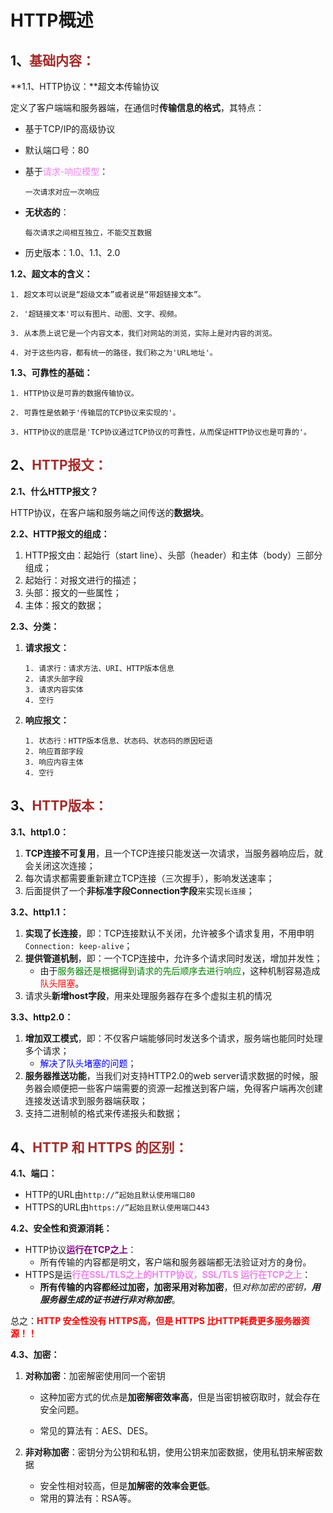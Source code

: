 # HTTP概述

## 1、<span style="color:brown">基础内容：</span>

**1.1、HTTP协议：**超文本传输协议

定义了客户端端和服务器端，在通信时**传输信息的格式**，其特点：

- 基于TCP/IP的高级协议

- 默认端口号：80

- 基于<span style="color:violet">请求-响应模型</span>：

  ```apl
  一次请求对应一次响应
  ```

- **无状态的**：

  ```apl
  每次请求之间相互独立，不能交互数据
  ```

- 历史版本：1.0、1.1、2.0

**1.2、超文本的含义：**

```apl
1. 超文本可以说是“超级文本”或者说是“带超链接文本”。

2. '超链接文本'可以有图片、动图、文字、视频。

3. 从本质上说它是一个内容文本，我们对网站的浏览，实际上是对内容的浏览。

4. 对于这些内容，都有统一的路径，我们称之为'URL地址'。
```

**1.3、可靠性的基础：**

```apl
1. HTTP协议是可靠的数据传输协议。

2. 可靠性是依赖于'传输层的TCP协议来实现的'。

3. HTTP协议的底层是'TCP协议通过TCP协议的可靠性，从而保证HTTP协议也是可靠的'。
```



## 2、<span style="color:brown">HTTP报文：</span>

**2.1、什么HTTP报文？**

HTTP协议，在客户端和服务端之间传送的**数据块**。

**2.2、HTTP报文的组成：**

1. HTTP报文由：起始行（start line）、头部（header）和主体（body）三部分组成；
2. 起始行：对报文进行的描述；
3. 头部：报文的一些属性；
4. 主体：报文的数据；

**2.3、分类：**

1. **请求报文：**

   ```apl
   1. 请求行：请求方法、URI、HTTP版本信息
   2. 请求头部字段
   3. 请求内容实体
   4. 空行
   ```

2. **响应报文：**

   ```apl
   1. 状态行：HTTP版本信息、状态码、状态码的原因短语
   2. 响应首部字段
   3. 响应内容主体
   4. 空行
   ```



## 3、<span style="color:brown">HTTP版本：</span>

**3.1、http1.0：**

1. **TCP连接不可复用**，且一个TCP连接只能发送一次请求，当服务器响应后，就会关闭这次连接；
2. 每次请求都需要重新建立TCP连接（三次握手），影响发送速率；
3. 后面提供了一个**非标准字段Connection字段**来实现`长连接`；

**3.2、http1.1：**

1. **实现了长连接**，即：TCP连接默认不关闭，允许被多个请求复用，不用申明`Connection: keep-alive`；
2. **提供管道机制**，即：一个TCP连接中，允许多个请求同时发送，增加并发性；
   - 由于<span style="color:green">服务器还是根据得到请求的先后顺序去进行响应</span>，这种机制容易造成<span style="color:red">队头阻塞</span>。
3. 请求头**新增host字段**，用来处理服务器存在多个虚拟主机的情况

**3.3、http2.0：**

1. **增加双工模式**，即：不仅客户端能够同时发送多个请求，服务端也能同时处理多个请求；
   - <span style="color:blue">解决了队头堵塞的问题</span>；
2. **服务器推送功能**，当我们对支持HTTP2.0的web server请求数据的时候，服务器会顺便把一些客户端需要的资源一起推送到客户端，免得客户端再次创建连接发送请求到服务器端获取；
3. 支持二进制帧的格式来传递报头和数据；



## 4、<span style="color:brown">HTTP 和 HTTPS 的区别：</span>

**4.1、端口：**

- HTTP的URL由`http://”起始且默认使用端口80`
- HTTPS的URL由`https://”起始且默认使用端口443`

**4.2、安全性和资源消耗：**

- HTTP协议<span style="color:purple">**运行在TCP之上**</span>：
  - 所有传输的内容都是明文，客户端和服务器端都无法验证对方的身份。
- HTTPS是运<span style="color:violet">**行在SSL/TLS之上的HTTP协议，SSL/TLS 运行在TCP之上**</span>：
  - **所有传输的内容都经过加密，加密采用对称加密**，但*对称加密的密钥，**用服务器生成的证书进行非对称加密***。

总之：<span style="color:red">**HTTP 安全性没有 HTTPS高，但是 HTTPS 比HTTP耗费更多服务器资源！！**</span>

**4.3、加密：**

1. **对称加密**：加密解密使用同一个密钥
   - 这种加密方式的优点是**加密解密效率高**，但是当密钥被窃取时，就会存在安全问题。
   
   - 常见的算法有：AES、DES。
   
2. **非对称加密**：密钥分为公钥和私钥，使用公钥来加密数据，使用私钥来解密数据

   - 安全性相对较高，但是**加解密的效率会更低**。
   - 常用的算法有：RSA等。